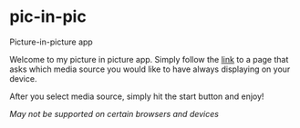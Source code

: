 # pic-in-pic
Picture-in-picture app

Welcome to my picture in picture app.
Simply follow the <a href="https://jr-hammond.github.io/pnp-app/">link</a> to a page that
asks which media source you would like
to have always displaying on your device.

After you select media source,
simply hit the start button and enjoy!

*May not be supported on certain browsers and devices*
